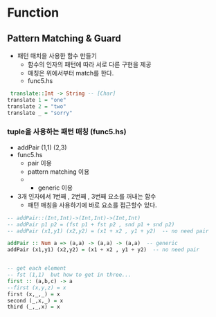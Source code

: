 

# Function

## Pattern Matching & Guard
- 패턴 매치을 사용한 함수 만들기
  - 함수의 인자의 패턴에 따라 서로 다른 구현을 제공
  - 매칭은 위에서부터 match를 한다. 
  - func5.hs
```haskell
 translate::Int -> String -- [Char]
translate 1 = "one"
translate 2 = "two"
translate _ = "sorry"
```

### tuple을 사용하는 패턴 매칭 (func5.hs)
- addPair (1,1) (2,3)
- func5.hs
  - pair 이용
  - pattern matching 이용
  - + generic 이용
- 3개 인자에서 1번째 , 2번째 , 3번째 요소를 꺼내는 함수
  - 패턴 매칭을 사용하기에 바로 요소를 접근할수 있다. 
```haskell
-- addPair::(Int,Int)->(Int,Int)->(Int,Int)
-- addPair p1 p2 = (fst p1 + fst p2 , snd p1 + snd p2)
-- addPair (x1,y1) (x2,y2) = (x1 + x2 , y1 + y2)  -- no need pair

addPair :: Num a => (a,a) -> (a,a) -> (a,a)  -- generic
addPair (x1,y1) (x2,y2) = (x1 + x2 , y1 + y2)  -- no need pair


-- get each element
-- fst (1,1)  but how to get in three...
first :: (a,b,c) -> a
--first (x,y,z) = x
first (x,_,_) = x
second (_,x,_) = x
third (_,_,x) = x
```

